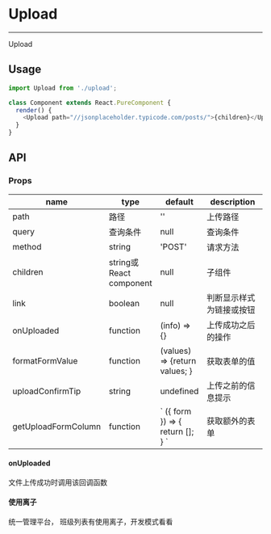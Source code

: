 # Upload
---
Upload

## Usage

```js
import Upload from './upload';

class Component extends React.PureComponent {
  render() {
    <Upload path="//jsonplaceholder.typicode.com/posts/">{children}</Upload>
  }
}
```

## API

### Props
<table class="table table-bordered table-striped">
  <thead>
    <tr>
      <th style="width: 100px;">name</th>
      <th style="width: 50px;">type</th>
      <th style="width: 50px;">default</th>
      <th>description</th>
    </tr>
  </thead>
  <tbody>
    <tr>
      <td>path</td>
      <td>路径</td>
      <td>''</td>
      <td>上传路径</td>
    </tr>
    <tr>
      <td>query</td>
      <td>查询条件</td>
      <td>null</td>
      <td>查询条件</td>
    </tr>
    <tr>
      <td>method</td>
      <td>string</td>
      <td>'POST'</td>
      <td>请求方法</td>
    </tr>
    <tr>
      <td>children</td>
      <td>string或React component</td>
      <td>null</td>
      <td>子组件</td>
    </tr>
    <tr>
      <td>link</td>
      <td>boolean</td>
      <td>null</td>
      <td>判断显示样式为链接或按钮</td>
    </tr>
    <tr>
      <td>onUploaded</td>
      <td>function</td>
      <td>(info) => {}</td>
      <td>上传成功之后的操作</td>
    </tr>
    <tr>
      <td>formatFormValue</td>
      <td>function</td>
      <td>(values) => {return values; }</td>
      <td>获取表单的值</td>
    </tr>
    <tr>
      <td>uploadConfirmTip</td>
      <td>string</td>
      <td>undefined</td>
      <td>上传之前的信息提示</td>
    </tr>
    <tr>
      <td>getUploadFormColumn</td>
      <td>function</td>
      <td>
        `
        ({ form }) => {
          return [];
        }
        `
      </td>
      <td>获取额外的表单</td>
    </tr>
  </tbody>
</table>

#### onUploaded

文件上传成功时调用该回调函数

#### 使用离子
统一管理平台， 班级列表有使用离子，开发模式看看
